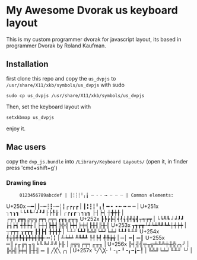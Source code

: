 # My Awesome Dvorak us keyboard layout
 This is my custom programmer dvorak for javascript layout, its based in programmer Dvorak by Roland Kaufman.
## Installation
first clone this repo and copy the `us_dvpjs` to `/usr/share/X11/xkb/symbols/us_dvpjs` with sudo

```shell
sudo cp us_dvpjs /usr/share/X11/xkb/symbols/us_dvpjs
```

Then, set the keyboard layout with

```shell
setxkbmap us_dvpjs
```

enjoy it.

## Mac users
copy the `dvp_js.bundle` into `/Library/Keyboard Layouts/` (open it, in finder press 'cmd+shift+g')

### Drawing lines
 
         0123456789abcdef | │╎┆┊╵╷╽ ─ ╴╶ ╼ ╌ ┄ ┈ | Common elements:
  U+250x ─━│┃┄┅┆┇┈┉┊┋┌┍┎┏ | ┃╏┇┋╹╻╿ ━ ╸╺ ╾ ╍ ┅ ┉ |
  U+251x ┐┑┒┓└┕┖┗┘┙┚┛├┝┞┟ | ┌┍┎┏ ┐┑┒┓ ├┤┝┥ ┼╋┿╂  | ┌┬┐┏┳┓╔╦╗┍┯┑╒╤╕┎┰┒╓╥╖
  U+252x ┠┡┢┣┤┥┦┧┨┩┪┫┬┭┮┯ | └┕┖┗ ┘┙┚┛ ┟┧┢┪ ┽╀┾╁  | ├┼┤┣╋┫╠╬╣┝┿┥╞╪╡┠╂┨╟╫╢
  U+253x ┰┱┲┳┴┵┶┷┸┹┺┻┼┽┾┿ | ┬┮┯┭ ┰┲┳┱ ┠┨┣┫ ╊╈╉╇  | └┴┘┗┻┛╚╩╝┕┷┙╘╧╛┖┸┚╙╨╜
  U+254x ╀╁╂╃╄╅╆╇╈╉╊╋╌╍╎╏ | ┴┶┷┵ ┸┺┻┹ ┞┦┡┩ ╃╄╆╅  | ─│ ━┃ ═║
  U+255x ═║╒╓╔╕╖╗╘╙╚╛╜╝╞╟ | ╔╦╗╒╤╕╓╥╖            |
  U+256x ╠╡╢╣╤╥╦╧╨╩╪╫╬╭╮╯ | ╠╬╣╞╪╡╟╫╢ ═ ║ ╱╳╲ ╭╮ |
  U+257x ╰╱╲╳╴╵╶╷╸╹╺╻╼╽╾╿ | ╚╩╝╘╧╛╙╨╜         ╰╯ |
